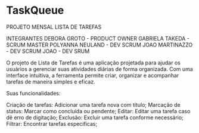 # TaskQueue
PROJETO MENSAL LISTA DE TAREFAS

INTEGRANTES
DEBORA GROTO - PRODUCT OWNER
GABRIELA TAKEDA - SCRUM MASTER
POLYANNA NEULAND - DEV SCRUM
JOAO MARTINAZZO - DEV SCRUM
JOAO - DEV SRUM

O projeto de Lista de Tarefas é uma aplicação projetada para ajudar os usuários a gerenciar suas atividades diárias de forma organizada. Com uma interface intuitiva, a ferramenta permite criar, organizar e acompanhar tarefas de maneira simples e eficaz.

Suas funcionalidades:

Criação de tarefas: Adicionar uma tarefa nova com título;
Marcação de status: Marcar como concluída ou pendente;
Editar: Editar uma tarefa caso dê erro de digitação;
Exclusão: Excluir uma tarefa conforme necessário;
Filtrar: Encontrar tarefas especificas;